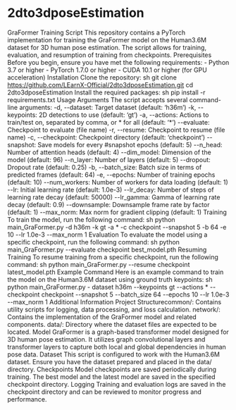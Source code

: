 # 2dto3dposeEstimation
GraFormer Training Script 
This repository contains a PyTorch implementation for training the GraFormer model on the Human3.6M dataset for 3D human pose estimation. The
script allows for training, evaluation, and resumption of training from checkpoints. 
Prerequisites 
Before you begin, ensure you have met the following requirements: - Python 3.7 or higher - PyTorch 1.7.0 or higher - CUDA 10.1 or higher (for GPU
acceleration) 
Installation 
Clone the repository: sh git clone https://github.com/LEarnX-Official/2dto3dposeEstimation.git cd
2dto3dposeEstimation 
Install the required packages: sh pip install -r requirements.txt 
Usage 
Arguments 
The script accepts several command-line arguments: 
-d, --dataset: Target dataset (default: ‘h36m’)
-k, --keypoints: 2D detections to use (default: ‘gt’)
-a, --actions: Actions to train/test on, separated by comma, or * for all (default: ‘*’)
--evaluate: Checkpoint to evaluate (file name)
-r, --resume: Checkpoint to resume (file name)
-c, --checkpoint: Checkpoint directory (default: ‘checkpoint’)
--snapshot: Save models for every #snapshot epochs (default: 5)
--n_head: Number of attention heads (default: 4)
--dim_model: Dimension of the model (default: 96)
--n_layer: Number of layers (default: 5)
--dropout: Dropout rate (default: 0.25)
-b, --batch_size: Batch size in terms of predicted frames (default: 64)
-e, --epochs: Number of training epochs (default: 10)
--num_workers: Number of workers for data loading (default: 1)
--lr: Initial learning rate (default: 1.0e-3)
--lr_decay: Number of steps of learning rate decay (default: 50000)
--lr_gamma: Gamma of learning rate decay (default: 0.9)
--downsample: Downsample frame rate by factor (default: 1)
--max_norm: Max norm for gradient clipping (default: 1) 
Training 
To train the model, run the following command: sh python main_GraFormer.py -d h36m -k gt -a * -c checkpoint --snapshot 5 -b
64 -e 10 --lr 1.0e-3 --max_norm 1 
Evaluation 
To evaluate the model using a specific checkpoint, run the following command: sh python main_GraFormer.py --evaluate checkpoint
best_model.pth 
Resuming Training 
To resume training from a specific checkpoint, run the following command: sh python main_GraFormer.py --resume checkpoint
latest_model.pth 
Example Command 
Here is an example command to train the model on the Human3.6M dataset using ground truth keypoints: sh python main_GraFormer.py -
dataset h36m --keypoints gt --actions * --checkpoint checkpoint --snapshot 5 --batch_size 64 --epochs 10 --lr
1.0e-3 --max_norm 1 
Additional Information 
Project Structurecommon/: Contains utility scripts for logging, data processing, and loss calculation.
network/: Contains the implementation of the GraFormer model and related components.
data/: Directory where the dataset files are expected to be located. 
Model 
GraFormer is a graph-based transformer model designed for 3D human pose estimation. It utilizes graph convolutional layers and transformer layers to
capture both local and global dependencies in human pose data. 
Dataset 
This script is configured to work with the Human3.6M dataset. Ensure you have the dataset prepared and placed in the data/ directory. 
Checkpoints 
Model checkpoints are saved periodically during training. The best model and the latest model are saved in the specified checkpoint directory. 
Logging 
Training and evaluation logs are saved in the checkpoint directory and can be reviewed to monitor progress and performance. 
